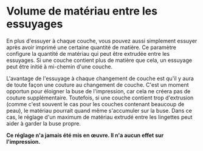 Volume de matériau entre les essuyages
====
En plus d'essuyer à chaque couche, vous pouvez aussi simplement essuyer après avoir imprimé une certaine quantité de matière. Ce paramètre configure la quantité de matériau qui peut être extrudée entre les essuyages. Si une couche contient plus de matière que cela, un essuyage peut être initié à mi-chemin d'une couche.

L'avantage de l'essuyage à chaque changement de couche est qu'il y aura de toute façon une couture au changement de couche. C'est un moment opportun pour éloigner la buse de l'impression, car cela ne créera pas de couture supplémentaire. Toutefois, si une couche contient trop d'extrusion (comme c'est souvent le cas pour les couches contenant beaucoup de peau), le matériau pourrait quand même s'accumuler sur la buse. Dans ce cas, le réglage d'un maximum de matériau extrudé entre les lingettes peut aider à garder la buse propre.

**Ce réglage n'a jamais été mis en œuvre. Il n'a aucun effet sur l'impression.**
